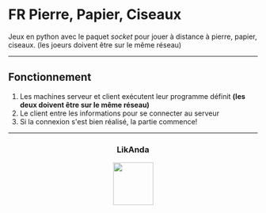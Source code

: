 # FR Pierre, Papier, Ciseaux
Jeux en python avec le paquet *socket* pour jouer à distance à pierre, papier, ciseaux. (les joeurs doivent être sur le même réseau)

----

## Fonctionnement

1. Les machines serveur et client exécutent leur programme définit **(les deux doivent être sur le même réseau)**
2. Le client entre les informations pour se connecter au serveur
3. Si la connexion s'est bien réalisé, la partie commence!

----

### <p align="center">LikAnda</p>
<p align="center">
<img src="https://avatars.githubusercontent.com/u/98820554?v=4" width="81", height="86">
</p>